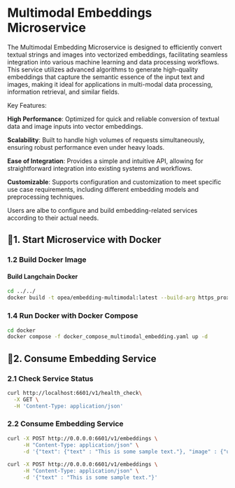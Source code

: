 # Multimodal Embeddings Microservice

The Multimodal Embedding Microservice is designed to efficiently convert textual strings and images into vectorized embeddings, facilitating seamless integration into various machine learning and data processing workflows. This service utilizes advanced algorithms to generate high-quality embeddings that capture the semantic essence of the input text and images, making it ideal for applications in multi-modal data processing, information retrieval, and similar fields.

Key Features:

**High Performance**: Optimized for quick and reliable conversion of textual data and image inputs into vector embeddings.

**Scalability**: Built to handle high volumes of requests simultaneously, ensuring robust performance even under heavy loads.

**Ease of Integration**: Provides a simple and intuitive API, allowing for straightforward integration into existing systems and workflows.

**Customizable**: Supports configuration and customization to meet specific use case requirements, including different embedding models and preprocessing techniques.

Users are albe to configure and build embedding-related services according to their actual needs.



## 🚀1. Start Microservice with Docker 

### 1.2 Build Docker Image

#### Build Langchain Docker 

```bash
cd ../../
docker build -t opea/embedding-multimodal:latest --build-arg https_proxy=$https_proxy --build-arg http_proxy=$http_proxy -f comps/embeddings/multimodal_embeddings/multimodal_langchain/docker/Dockerfile .
```

### 1.4 Run Docker with Docker Compose

```bash
cd docker
docker compose -f docker_compose_multimodal_embedding.yaml up -d
```

## 🚀2. Consume Embedding Service

### 2.1 Check Service Status

```bash
curl http://localhost:6601/v1/health_check\
  -X GET \
  -H 'Content-Type: application/json'
```


### 2.2 Consume Embedding Service

```bash
curl -X POST http://0.0.0.0:6601/v1/embeddings \
     -H "Content-Type: application/json" \
     -d '{"text": {"text" : "This is some sample text."}, "image" : {"url": "https://github.com/docarray/docarray/blob/main/tests/toydata/image-data/apple.png?raw=true"}}'
 
curl -X POST http://0.0.0.0:6601/v1/embeddings \
     -H "Content-Type: application/json" \
     -d '{"text" : "This is some sample text."}'
```
